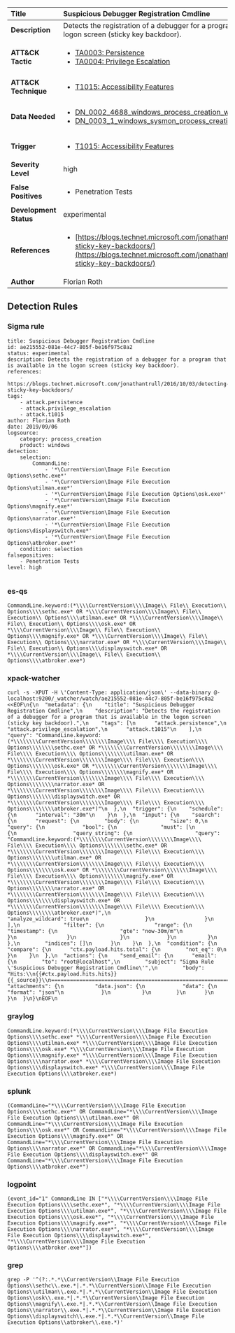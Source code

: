 | Title                    | Suspicious Debugger Registration Cmdline       |
|:-------------------------|:------------------|
| **Description**          | Detects the registration of a debugger for a program that is available in the logon screen (sticky key backdoor). |
| **ATT&amp;CK Tactic**    |  <ul><li>[TA0003: Persistence](https://attack.mitre.org/tactics/TA0003)</li><li>[TA0004: Privilege Escalation](https://attack.mitre.org/tactics/TA0004)</li></ul>  |
| **ATT&amp;CK Technique** | <ul><li>[T1015: Accessibility Features](https://attack.mitre.org/techniques/T1015)</li></ul>  |
| **Data Needed**          | <ul><li>[DN_0002_4688_windows_process_creation_with_commandline](../Data_Needed/DN_0002_4688_windows_process_creation_with_commandline.md)</li><li>[DN_0003_1_windows_sysmon_process_creation](../Data_Needed/DN_0003_1_windows_sysmon_process_creation.md)</li></ul>  |
| **Trigger**              | <ul><li>[T1015: Accessibility Features](../Triggers/T1015.md)</li></ul>  |
| **Severity Level**       | high |
| **False Positives**      | <ul><li>Penetration Tests</li></ul>  |
| **Development Status**   | experimental |
| **References**           | <ul><li>[https://blogs.technet.microsoft.com/jonathantrull/2016/10/03/detecting-sticky-key-backdoors/](https://blogs.technet.microsoft.com/jonathantrull/2016/10/03/detecting-sticky-key-backdoors/)</li></ul>  |
| **Author**               | Florian Roth |


## Detection Rules

### Sigma rule

```
title: Suspicious Debugger Registration Cmdline
id: ae215552-081e-44c7-805f-be16f975c8a2
status: experimental
description: Detects the registration of a debugger for a program that is available in the logon screen (sticky key backdoor).
references:
    - https://blogs.technet.microsoft.com/jonathantrull/2016/10/03/detecting-sticky-key-backdoors/
tags:
    - attack.persistence
    - attack.privilege_escalation
    - attack.t1015
author: Florian Roth
date: 2019/09/06
logsource:
    category: process_creation
    product: windows
detection:
    selection:
        CommandLine:
            - '*\CurrentVersion\Image File Execution Options\sethc.exe*'
            - '*\CurrentVersion\Image File Execution Options\utilman.exe*'
            - '*\CurrentVersion\Image File Execution Options\osk.exe*'
            - '*\CurrentVersion\Image File Execution Options\magnify.exe*'
            - '*\CurrentVersion\Image File Execution Options\narrator.exe*'
            - '*\CurrentVersion\Image File Execution Options\displayswitch.exe*'
            - '*\CurrentVersion\Image File Execution Options\atbroker.exe*'
    condition: selection
falsepositives:
    - Penetration Tests
level: high
        

```





### es-qs
    
```
CommandLine.keyword:(*\\\\CurrentVersion\\\\Image\\ File\\ Execution\\ Options\\\\sethc.exe* OR *\\\\CurrentVersion\\\\Image\\ File\\ Execution\\ Options\\\\utilman.exe* OR *\\\\CurrentVersion\\\\Image\\ File\\ Execution\\ Options\\\\osk.exe* OR *\\\\CurrentVersion\\\\Image\\ File\\ Execution\\ Options\\\\magnify.exe* OR *\\\\CurrentVersion\\\\Image\\ File\\ Execution\\ Options\\\\narrator.exe* OR *\\\\CurrentVersion\\\\Image\\ File\\ Execution\\ Options\\\\displayswitch.exe* OR *\\\\CurrentVersion\\\\Image\\ File\\ Execution\\ Options\\\\atbroker.exe*)
```


### xpack-watcher
    
```
curl -s -XPUT -H \'Content-Type: application/json\' --data-binary @- localhost:9200/_watcher/watch/ae215552-081e-44c7-805f-be16f975c8a2 <<EOF\n{\n  "metadata": {\n    "title": "Suspicious Debugger Registration Cmdline",\n    "description": "Detects the registration of a debugger for a program that is available in the logon screen (sticky key backdoor).",\n    "tags": [\n      "attack.persistence",\n      "attack.privilege_escalation",\n      "attack.t1015"\n    ],\n    "query": "CommandLine.keyword:(*\\\\\\\\CurrentVersion\\\\\\\\Image\\\\ File\\\\ Execution\\\\ Options\\\\\\\\sethc.exe* OR *\\\\\\\\CurrentVersion\\\\\\\\Image\\\\ File\\\\ Execution\\\\ Options\\\\\\\\utilman.exe* OR *\\\\\\\\CurrentVersion\\\\\\\\Image\\\\ File\\\\ Execution\\\\ Options\\\\\\\\osk.exe* OR *\\\\\\\\CurrentVersion\\\\\\\\Image\\\\ File\\\\ Execution\\\\ Options\\\\\\\\magnify.exe* OR *\\\\\\\\CurrentVersion\\\\\\\\Image\\\\ File\\\\ Execution\\\\ Options\\\\\\\\narrator.exe* OR *\\\\\\\\CurrentVersion\\\\\\\\Image\\\\ File\\\\ Execution\\\\ Options\\\\\\\\displayswitch.exe* OR *\\\\\\\\CurrentVersion\\\\\\\\Image\\\\ File\\\\ Execution\\\\ Options\\\\\\\\atbroker.exe*)"\n  },\n  "trigger": {\n    "schedule": {\n      "interval": "30m"\n    }\n  },\n  "input": {\n    "search": {\n      "request": {\n        "body": {\n          "size": 0,\n          "query": {\n            "bool": {\n              "must": [\n                {\n                  "query_string": {\n                    "query": "CommandLine.keyword:(*\\\\\\\\CurrentVersion\\\\\\\\Image\\\\ File\\\\ Execution\\\\ Options\\\\\\\\sethc.exe* OR *\\\\\\\\CurrentVersion\\\\\\\\Image\\\\ File\\\\ Execution\\\\ Options\\\\\\\\utilman.exe* OR *\\\\\\\\CurrentVersion\\\\\\\\Image\\\\ File\\\\ Execution\\\\ Options\\\\\\\\osk.exe* OR *\\\\\\\\CurrentVersion\\\\\\\\Image\\\\ File\\\\ Execution\\\\ Options\\\\\\\\magnify.exe* OR *\\\\\\\\CurrentVersion\\\\\\\\Image\\\\ File\\\\ Execution\\\\ Options\\\\\\\\narrator.exe* OR *\\\\\\\\CurrentVersion\\\\\\\\Image\\\\ File\\\\ Execution\\\\ Options\\\\\\\\displayswitch.exe* OR *\\\\\\\\CurrentVersion\\\\\\\\Image\\\\ File\\\\ Execution\\\\ Options\\\\\\\\atbroker.exe*)",\n                    "analyze_wildcard": true\n                  }\n                }\n              ],\n              "filter": {\n                "range": {\n                  "timestamp": {\n                    "gte": "now-30m/m"\n                  }\n                }\n              }\n            }\n          }\n        },\n        "indices": []\n      }\n    }\n  },\n  "condition": {\n    "compare": {\n      "ctx.payload.hits.total": {\n        "not_eq": 0\n      }\n    }\n  },\n  "actions": {\n    "send_email": {\n      "email": {\n        "to": "root@localhost",\n        "subject": "Sigma Rule \'Suspicious Debugger Registration Cmdline\'",\n        "body": "Hits:\\n{{#ctx.payload.hits.hits}}{{_source}}\\n================================================================================\\n{{/ctx.payload.hits.hits}}",\n        "attachments": {\n          "data.json": {\n            "data": {\n              "format": "json"\n            }\n          }\n        }\n      }\n    }\n  }\n}\nEOF\n
```


### graylog
    
```
CommandLine.keyword:(*\\\\CurrentVersion\\\\Image File Execution Options\\\\sethc.exe* *\\\\CurrentVersion\\\\Image File Execution Options\\\\utilman.exe* *\\\\CurrentVersion\\\\Image File Execution Options\\\\osk.exe* *\\\\CurrentVersion\\\\Image File Execution Options\\\\magnify.exe* *\\\\CurrentVersion\\\\Image File Execution Options\\\\narrator.exe* *\\\\CurrentVersion\\\\Image File Execution Options\\\\displayswitch.exe* *\\\\CurrentVersion\\\\Image File Execution Options\\\\atbroker.exe*)
```


### splunk
    
```
(CommandLine="*\\\\CurrentVersion\\\\Image File Execution Options\\\\sethc.exe*" OR CommandLine="*\\\\CurrentVersion\\\\Image File Execution Options\\\\utilman.exe*" OR CommandLine="*\\\\CurrentVersion\\\\Image File Execution Options\\\\osk.exe*" OR CommandLine="*\\\\CurrentVersion\\\\Image File Execution Options\\\\magnify.exe*" OR CommandLine="*\\\\CurrentVersion\\\\Image File Execution Options\\\\narrator.exe*" OR CommandLine="*\\\\CurrentVersion\\\\Image File Execution Options\\\\displayswitch.exe*" OR CommandLine="*\\\\CurrentVersion\\\\Image File Execution Options\\\\atbroker.exe*")
```


### logpoint
    
```
(event_id="1" CommandLine IN ["*\\\\CurrentVersion\\\\Image File Execution Options\\\\sethc.exe*", "*\\\\CurrentVersion\\\\Image File Execution Options\\\\utilman.exe*", "*\\\\CurrentVersion\\\\Image File Execution Options\\\\osk.exe*", "*\\\\CurrentVersion\\\\Image File Execution Options\\\\magnify.exe*", "*\\\\CurrentVersion\\\\Image File Execution Options\\\\narrator.exe*", "*\\\\CurrentVersion\\\\Image File Execution Options\\\\displayswitch.exe*", "*\\\\CurrentVersion\\\\Image File Execution Options\\\\atbroker.exe*"])
```


### grep
    
```
grep -P '^(?:.*.*\\CurrentVersion\\Image File Execution Options\\sethc\\.exe.*|.*.*\\CurrentVersion\\Image File Execution Options\\utilman\\.exe.*|.*.*\\CurrentVersion\\Image File Execution Options\\osk\\.exe.*|.*.*\\CurrentVersion\\Image File Execution Options\\magnify\\.exe.*|.*.*\\CurrentVersion\\Image File Execution Options\\narrator\\.exe.*|.*.*\\CurrentVersion\\Image File Execution Options\\displayswitch\\.exe.*|.*.*\\CurrentVersion\\Image File Execution Options\\atbroker\\.exe.*)'
```



